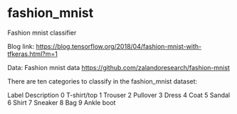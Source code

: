 # fashion_mnist
Fashion mnist classifier

Blog link:
https://blog.tensorflow.org/2018/04/fashion-mnist-with-tfkeras.html?m=1

Data:
Fashion mnist data
https://github.com/zalandoresearch/fashion-mnist

There are ten categories to classify in the fashion_mnist dataset:

Label Description
0 T-shirt/top
1 Trouser
2 Pullover
3 Dress
4 Coat
5 Sandal
6 Shirt
7 Sneaker
8 Bag
9 Ankle boot


